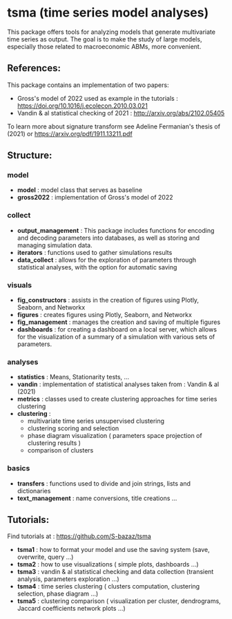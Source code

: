 # tsma (time series model analyses)

This package offers tools for analyzing models that generate multivariate time series as output. 
The goal is to make the study of large models, especially those related to macroeconomic ABMs, more convenient.

## References:

This package contains an implementation of two papers: 

- Gross's model of 2022 used as example in the tutorials : https://doi.org/10.1016/j.ecolecon.2010.03.021
- Vandin & al statistical checking of 2021 : http://arxiv.org/abs/2102.05405

To learn more about signature transform see Adeline Fermanian's thesis of (2021) or https://arxiv.org/pdf/1911.13211.pdf

## Structure:

### model 

- **model** : model class that serves as baseline
- **gross2022** : implementation of Gross's model of 2022

### collect
 
- **output_management** : This package includes functions for encoding and decoding parameters into databases, as well as storing and managing simulation data.
- **iterators** : functions used to gather simulations results
- **data_collect** :  allows for the exploration of parameters through statistical analyses, with the option for automatic saving

### visuals

- **fig_constructors** : assists in the creation of figures using Plotly, Seaborn, and Networkx
- **figures** : creates figures using Plotly, Seaborn, and Networkx
- **fig_management** : manages the creation and saving of multiple figures
- **dashboards** : for creating a dashboard on a local server, which allows for the visualization of a summary of a simulation with various sets of parameters.

### analyses

- **statistics** : Means, Stationarity tests, ...
- **vandin** : implementation of statistical analyses taken from : Vandin & al (2021)
- **metrics** : classes used to create clustering approaches for time series clustering
- **clustering** : 
    - multivariate time series unsupervised clustering
    - clustering scoring and selection
    - phase diagram visualization ( parameters space projection of clustering results )
    - comparison of clusters

### basics

- **transfers** : functions used to divide and join strings, lists and dictionaries
- **text_management** : name conversions, title creations ...

## Tutorials:

Find tutorials at : https://github.com/S-bazaz/tsma

- **tsma1** : how to format your model and use the saving system (save, overwrite, query ...)
- **tsma2** : how to use visualizations ( simple plots, dashboards ...)
- **tsma3** : vandin & al statistical checking and data collection (transient analysis, parameters exploration ...)
- **tsma4** : time series clustering ( clusters computation, clustering selection, phase diagram ...)
- **tsma5** : clustering comparison ( visualization per cluster, dendrograms, Jaccard coefficients network plots ...)